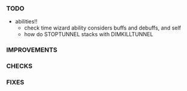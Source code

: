 ### TODO
- abilities!!
    - check time wizard ability considers buffs and debuffs, and self
    - how do STOPTUNNEL stacks with DIMKILLTUNNEL

### IMPROVEMENTS

### CHECKS

### FIXES

